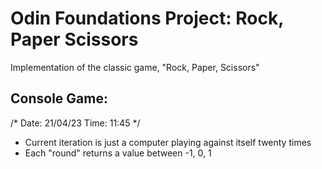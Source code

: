 # Odin Foundations Project: Rock, Paper Scissors
Implementation of the classic game, "Rock, Paper, Scissors"

## Console Game:
/* Date: 21/04/23 Time: 11:45 */
 - Current iteration is just a computer playing against itself twenty times
 - Each "round" returns a value between -1, 0, 1
